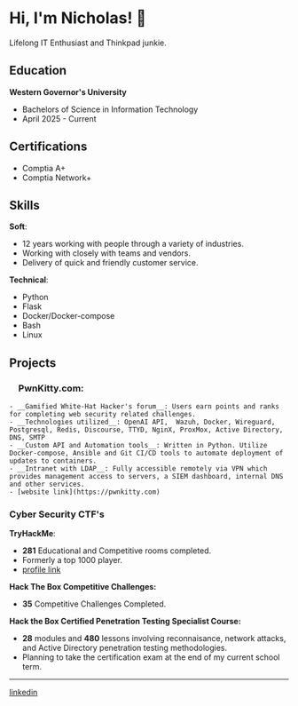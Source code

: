 
# Hi, I'm Nicholas! 🐾
Lifelong IT Enthusiast and Thinkpad junkie.

## Education
__Western Governor's University__
- Bachelors of Science in Information Technology
- April 2025 - Current

## Certifications
- Comptia A+
- Comptia Network+

## Skills
  __Soft__:
  - 12 years working with people through a variety of industries.
  - Working with closely with teams and vendors.
  - Delivery of quick and friendly customer service.
  
  __Technical__:
  - Python
  - Flask
  - Docker/Docker-compose
  - Bash
  - Linux

## Projects
### &emsp;PwnKitty.com:
    - __Gamified White-Hat Hacker's forum__: Users earn points and ranks for completing web security related challenges.
    - __Technologies utilized__: OpenAI API,  Wazuh, Docker, Wireguard, Postgresql, Redis, Discourse, TTYD, NginX, ProxMox, Active Directory, DNS, SMTP
    - __Custom API and Automation tools__: Written in Python. Utilize Docker-compose, Ansible and Git CI/CD tools to automate deployment of updates to containers.
    - __Intranet with LDAP__: Fully accessible remotely via VPN which provides management access to servers, a SIEM dashboard, internal DNS and other services.
    - [website link](https://pwnkitty.com)

  ### Cyber Security CTF's
  __TryHackMe__: 
  - __281__ Educational and Competitive rooms completed.
  - Formerly a top 1000 player.
  - [profile link](https://tryhackme.com/t/maiamor)
  
  __Hack The Box Competitive Challenges:__
  - __35__ Competitive Challenges Completed.
  
  __Hack the Box Certified Penetration Testing Specialist Course:__
  - __28__ modules and __480__ lessons involving reconnaisance, network attacks, and Active Directory penetration testing methodologies.
  - Planning to take the certification exam at the end of my current school term.

---
[linkedin](https://www.linkedin.com/in/nicholas-mestanas-35149137b/)
